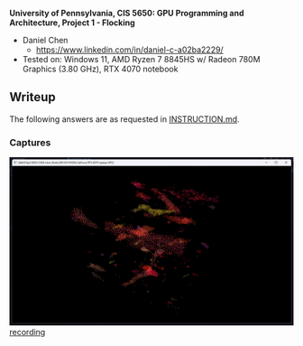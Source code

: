 **University of Pennsylvania, CIS 5650: GPU Programming and Architecture,
Project 1 - Flocking**

* Daniel Chen
  * https://www.linkedin.com/in/daniel-c-a02ba2229/
* Tested on: Windows 11, AMD Ryzen 7 8845HS w/ Radeon 780M Graphics (3.80 GHz), RTX 4070 notebook

## Writeup

The following answers are as requested in [INSTRUCTION.md](/INSTRUCTION.md).

### Captures
![screenshot](/images/scrn.png)
[recording](/images/rec.mp4)